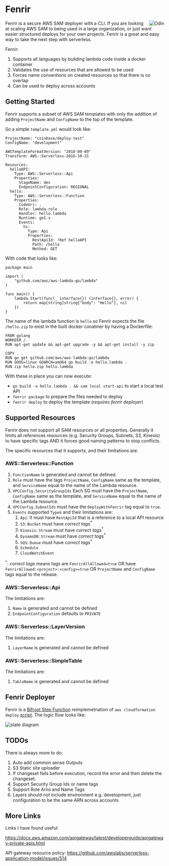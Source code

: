 # Fenrir

<img src="./assets/logo.png" align="right" alt="Odin" />

Fenrir is a secure AWS SAM deployer with a CLI. If you are looking at scaling AWS SAM to being used in a large organization, or just want easier structured deploys for your own projects. Fenrir is a great and easy way to take the next step with serverless.

Fenrir:

1. Supports all languages by building lambda code inside a docker container
2. Validates the use of resources that are allowed to be used
3. Forces name conventions on created resources so that there is no overlap
4. Can be used to deploy across accounts

## Getting Started

Fenrir supports a subset of AWS SAM templates with only the addition of adding `ProjectName` and `ConfigName` to the top of the template.

So a simple `template.yml` would look like:

```
ProjectName: "coinbase/deploy-test"
ConfigName: "development"

AWSTemplateFormatVersion: "2010-09-09"
Transform: AWS::Serverless-2016-10-31

Resources:
  helloAPI:
    Type: AWS::Serverless::Api
    Properties:
      StageName: dev
      EndpointConfiguration: REGIONAL
  hello:
    Type: AWS::Serverless::Function
    Properties:
      CodeUri: .
      Role: lambda-role
      Handler: hello.lambda
      Runtime: go1.x
      Events:
        hi:
          Type: Api
          Properties:
            RestApiId: !Ref helloAPI
            Path: /hello
            Method: GET
```

With code that looks like:

```
package main

import (
	"github.com/aws/aws-lambda-go/lambda"
)

func main() {
	lambda.Start(func(_ interface{}) (interface{}, error) {
		return map[string]string{"body": "Hello"}, nil
	})
}
```

The name of the lambda function is `hello` so Fenrir expects the file `/hello.zip` to exist in the built docker conatiner by having a Dockerfile:

```
FROM golang
WORKDIR /
RUN apt-get update && apt-get upgrade -y && apt-get install -y zip

COPY . .
RUN go get github.com/aws/aws-lambda-go/lambda
RUN GOOS=linux GOARCH=amd64 go build -o hello.lambda .
RUN zip hello.zip hello.lambda
```

With these in place you can now execute:

* `go build -o hello.lambda . && sam local start-api` to start a local test API
* `fenrir package` to prepare the files needed to deploy
* `fenrir deploy` to deploy the template (*requires fenrir deployer*)

## Supported Resources

Fenrir does not support all SAM resources or all properties. Generally it limits all references resources (e.g. Security Groups, Subnets, S3, Kinesis) to have specific tags AND it forces good naming patterns to stop conflicts.

The specific resources that it supports, and their limitations are:

### AWS::Serverless::Function

1. `FunctionName` is generated and cannot be defined.
1. `Role` must have the tags `ProjectName`, `ConfigName` same as the template, and `ServiceName` equal to the name of the Lambda resource.
1. `VPCConfig.SecurityGroupIds` Each SG must have the `ProjectName`, `ConfigName` same as the template, and `ServiceName` equal to the name of the Lambda resource.
1. `VPCConfig.SubnetIds` must have the `DeployWithFenrir` tag equal to `true`.
1. `Events` supported `Type`s and their limitations are:
	1. `Api`: It must have `RestApiId` that is a reference to a local API resource
	1. `S3`: `Bucket` must have *correct tags*<sup>*</sup>
	1. `Kinesis`: `Stream` must have *correct tags*<sup>*</sup>
	1. `DynamoDB`: `Stream` must have *correct tags*<sup>*</sup>
	1. `SQS`: `Queue` must have *correct tags*<sup>*</sup>
	1. `Schedule`
	1. `CloudWatchEvent`

<sup>*</sup>: *correct tags* means tags are `FenrirAllAllowed=true` OR have `FenrirAllowed:<project>:<config>=true` OR `ProjectName` and `ConfigName` tags equal to the release.

### AWS::Serverless::Api

The limitations are:

1. `Name` is generated and cannot be defined
1. `EndpointConfiguration` defaults to `PRIVATE`

### AWS::Serverless::LayerVersion

The limitations are:

1. `LayerName` is generated and cannot be defined

### AWS::Serverless::SimpleTable

The limitations are:

1. `TableName` is generated and cannot be defined


## Fenrir Deployer

Fenrir is a [Bifrost Step Function](https://github.com/coinbase/bifrost) reimplemetnation of `aws cloudformation deploy` [script](https://github.com/aws/aws-cli/blob/master/awscli/customizations/cloudformation/deployer.py). The logic flow looks like:

<img src="./assets/sm.png" alt="state diagram"/>

## TODOs

There is always more to do:

1. Auto add common sense Outputs
1. S3 Static site uploader
1. If changeset fails before execution, record the error and then delete the changeset.
1. Support Security Group Ids or name tags
1. Support Role Arns and Name Tags
1. Layers should not include environment e.g. development, just configuration to be the same ARN across accounts

## More Links

Links I have found useful:

https://docs.aws.amazon.com/apigateway/latest/developerguide/apigateway-private-apis.html

API gateway resource policy:
https://github.com/awslabs/serverless-application-model/issues/514
